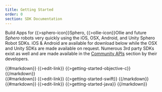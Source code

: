```yaml
---
title: Getting Started 
order: 0
section: SDK Documentation
---
```


Build Apps for {{>sphero-icon}}Sphero, {{>ollie-icon}}Ollie and future *Sphero* robots very quickly using the iOS, OSX, Android, and Unity Sphero Robot SDKs.  iOS & Android are available for download below while the OSX and Unity SDKs are made available on request.  Numerous 3rd party SDKs exist as well and are made available in the [Community APIs](/community-apis/javascript-sdk) section by their developers.

<!-- use the subsection edit link for this subsection -->
<div class="objective-c language-only" markdown="1">
{{#markdown}}
{{>edit-link}}
{{>getting-started-objective-c}}
{{/markdown}}
</div>

<!-- use the subsection edit link for this subsection -->
<div class="swift language-only" markdown="1">
{{#markdown}}
{{>edit-link}}
{{>getting-started-swift}}
{{/markdown}}
</div>

<!-- use the subsection edit link for this subsection -->
<div class="java language-only" markdown="1">
{{#markdown}}
{{>edit-link}}
{{>getting-started-java}}
{{/markdown}}	
</div>
